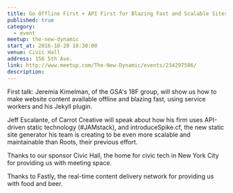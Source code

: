 ```yaml
---
title: Go Offline First + API First for Blazing Fast and Scalable Sites
published: true
category:
  - event
meetup: the-new-dynamic
start_at: 2016-10-20 18:30:00
venue: Civic Hall
address: 156 5th Ave.
link: http://www.meetup.com/The-New-Dynamic/events/234297506/
description:
---
```



First talk: Jeremia Kimelman, of the GSA's 18F group, will show us how to make website content available offline and blazing fast, using service workers and his Jekyll plugin.

Jeff Escalante, of Carrot Creative will speak about how his firm uses API-driven static technology (#JAMstack), and introduceSpike.cf, the new static site generator his team is creating to be even more scalable and maintainable than Roots, their previous effort.

Thanks to our sponsor Civic Hall, the home for civic tech in New York City for providing us with meeting space.

Thanks to Fastly, the real-time content delivery network for providing us with food and beer.&nbsp;
